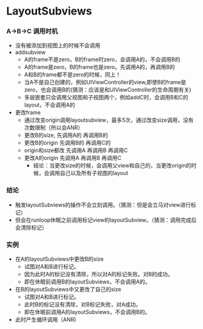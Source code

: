 # LayoutSubviews

### A->B->C 调用时机  
- 没有被添加到视图上的时候不会调用
- addsubview
    - A的frame不是zero，B的frame时zero，会调用A的，不会调用B的
    - A的frame是zero，B的frame也是zero。先调用A的，再调用B的
    - A和B的frame都不是zero的时候，同上！
    - 当A不是自己创建的，例如UIViewController的view,即使B的frame是zero，也会调用B的(猜测：应该是和UIViewController的生命周期有关)
    - 多层嵌套只会调用父视图和子视图两个，例如addC时，会调用B和C的layout，不会调用A的  
- 更改frame
    - 通过改变origin调用layoutsubview，最多5次，通过改变size调用，没有次数限制（所以会ANR）
    - 更改B的size, 先调用A的 再调用B的
    - 更改B的origin 先调用B的 再调用C的
    - origin和size都改  先调用A 再调用B 再调用C
    - 更改A的origin 先调用A 再调用B 再调用C
        - 结论：当更改size的时候，会调用父view和自己的，当更改origin的时候，会调用自己以及所有子视图的layout
    
### 结论   
- 触发layoutSubviews的操作不会立刻调用。（猜测：但是会立马对view进行标记）
- 但会在runloop休眠之前调用标记view的layoutSubview。（猜测：调用完成后会清除标记）    

### 实例
- 在A的layoutSubviews中更改B的size
    - 试图对A和B进行标记。
    - 因为此时A的标记没有清除，所以对A的标记失败。对B的成功。
    - 即在休眠前调用B的layoutSubviews，不会调用A的。
- 在B的layoutSubviews中又更改了自己的size
    - 试图对A和B进行标记。
    - 此时B的标记没有清除，对B标记失败，对A成功。
    - 即在休眠前调用A的layoutSubviews，不会调用B的。
- 此时产生循环调用（ANR)

